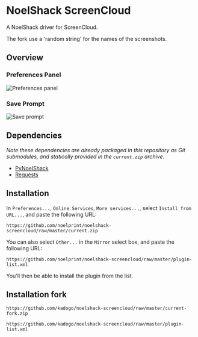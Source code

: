 NoelShack ScreenCloud
=====================

A NoelShack driver for ScreenCloud.

The fork use a 'random string' for the names of the screenshots.

Overview
--------

### Preferences Panel
![Preferences panel](http://image.noelshack.com/fichiers/2014/13/1395699681-screenshot.png)

### Save Prompt
![Save prompt](http://image.noelshack.com/fichiers/2014/13/1395699701-screenshot.png)

Dependencies
------------

*Note these dependencies are already packaged in this repository as Git
submodules, and statically provided in the `current.zip` archive.*

* [PyNoelShack](https://github.com/noelprint/pynoelshack)
* [Requests](http://python-requests.org/)

Installation
------------

In `Preferences...`, `Online Services`, `More services...`, select
`Install from URL...`, and paste the following URL:

```
https://github.com/noelprint/noelshack-screencloud/raw/master/current.zip
```

You can also select `Other...` in the `Mirror` select box, and paste the
following URL:

```
https://github.com/noelprint/noelshack-screencloud/raw/master/plugin-list.xml
```

You'll then be able to install the plugin from the list.

Installation fork
------------------

```
https://github.com/kadogo/noelshack-screencloud/raw/master/current-fork.zip
```

```
https://github.com/kadogo/noelshack-screencloud/raw/master/plugin-list.xml
```


